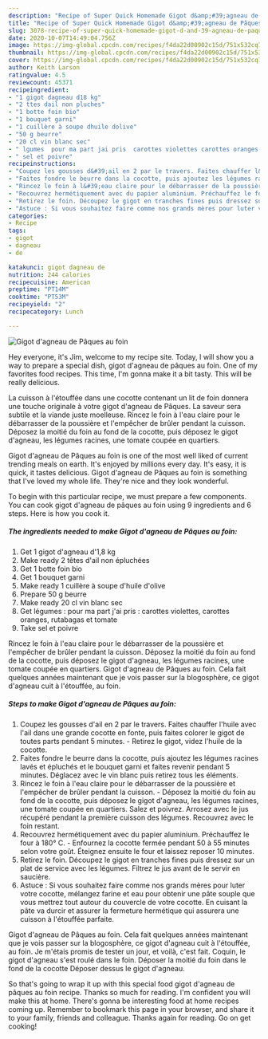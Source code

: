 ```yaml
---
description: "Recipe of Super Quick Homemade Gigot d&amp;#39;agneau de Pâques au foin"
title: "Recipe of Super Quick Homemade Gigot d&amp;#39;agneau de Pâques au foin"
slug: 3078-recipe-of-super-quick-homemade-gigot-d-and-39-agneau-de-paques-au-foin
date: 2020-10-07T14:49:04.756Z
image: https://img-global.cpcdn.com/recipes/f4da22d00902c15d/751x532cq70/gigot-dagneau-de-paques-au-foin-photo-principale-de-la-recette.jpg
thumbnail: https://img-global.cpcdn.com/recipes/f4da22d00902c15d/751x532cq70/gigot-dagneau-de-paques-au-foin-photo-principale-de-la-recette.jpg
cover: https://img-global.cpcdn.com/recipes/f4da22d00902c15d/751x532cq70/gigot-dagneau-de-paques-au-foin-photo-principale-de-la-recette.jpg
author: Keith Larson
ratingvalue: 4.5
reviewcount: 45371
recipeingredient:
- "1 gigot dagneau d18 kg"
- "2 ttes dail non pluches"
- "1 botte foin bio"
- "1 bouquet garni"
- "1 cuillère à soupe dhuile dolive"
- "50 g beurre"
- "20 cl vin blanc sec"
- " lgumes  pour ma part jai pris  carottes violettes carottes oranges rutabagas et tomate"
- " sel et poivre"
recipeinstructions:
- "Coupez les gousses d&#39;ail en 2 par le travers. Faites chauffer l&#39;huile avec l&#39;ail dans une grande cocotte en fonte, puis faites colorer le gigot de toutes parts pendant 5 minutes. Retirez le gigot, videz l&#39;huile de la cocotte."
- "Faites fondre le beurre dans la cocotte, puis ajoutez les légumes racines lavés et épluchés et le bouquet garni et faites revenir pendant 5 minutes. Déglacez avec le vin blanc puis retirez tous les éléments."
- "Rincez le foin à l&#39;eau claire pour le débarrasser de la poussière et l&#39;empêcher de brûler pendant la cuisson. Déposez la moitié du foin au fond de la cocotte, puis déposez le gigot d&#39;agneau, les légumes racines, une tomate coupée en quartiers. Salez et poivrez. Arrosez avec le jus récupéré pendant la première cuisson des légumes. Recouvrez avec le foin restant."
- "Recouvrez hermétiquement avec du papier aluminium. Préchauffez le four à 180° C. Enfournez la cocotte fermée pendant 50 à 55 minutes selon votre goût. Éteignez ensuite le four et laissez reposer 10 minutes."
- "Retirez le foin. Découpez le gigot en tranches fines puis dressez sur un plat de service avec les légumes. Filtrez le jus avant de le servir en saucière."
- "Astuce : Si vous souhaitez faire comme nos grands mères pour luter votre cocotte, mélangez farine et eau pour obtenir une pâte souple que vous mettrez tout autour du couvercle de votre cocotte. En cuisant la pâte va durcir et assurer la fermeture hermétique qui assurera une cuisson à l&#39;étouffée parfaite."
categories:
- Recipe
tags:
- gigot
- dagneau
- de

katakunci: gigot dagneau de 
nutrition: 244 calories
recipecuisine: American
preptime: "PT14M"
cooktime: "PT53M"
recipeyield: "2"
recipecategory: Lunch

---
```



![Gigot d&#39;agneau de Pâques au foin](https://img-global.cpcdn.com/recipes/f4da22d00902c15d/751x532cq70/gigot-dagneau-de-paques-au-foin-photo-principale-de-la-recette.jpg)

Hey everyone, it's Jim, welcome to my recipe site. Today, I will show you a way to prepare a special dish, gigot d&#39;agneau de pâques au foin. One of my favorites food recipes. This time, I'm gonna make it a bit tasty. This will be really delicious.

La cuisson à l&#39;étouffée dans une cocotte contenant un lit de foin donnera une touche originale à votre gigot d&#39;agneau de Pâques. La saveur sera subtile et la viande juste moelleuse. Rincez le foin à l&#39;eau claire pour le débarrasser de la poussière et l&#39;empêcher de brûler pendant la cuisson. Déposez la moitié du foin au fond de la cocotte, puis déposez le gigot d&#39;agneau, les légumes racines, une tomate coupée en quartiers.

Gigot d&#39;agneau de Pâques au foin is one of the most well liked of current trending meals on earth. It's enjoyed by millions every day. It's easy, it is quick, it tastes delicious. Gigot d&#39;agneau de Pâques au foin is something that I've loved my whole life. They're nice and they look wonderful.


To begin with this particular recipe, we must prepare a few components. You can cook gigot d&#39;agneau de pâques au foin using 9 ingredients and 6 steps. Here is how you cook it.

<!--inarticleads1-->

##### The ingredients needed to make Gigot d&#39;agneau de Pâques au foin:

1. Get 1 gigot d&#39;agneau d&#39;1,8 kg
1. Make ready 2 têtes d&#39;ail non épluchées
1. Get 1 botte foin bio
1. Get 1 bouquet garni
1. Make ready 1 cuillère à soupe d&#39;huile d&#39;olive
1. Prepare 50 g beurre
1. Make ready 20 cl vin blanc sec
1. Get  légumes : pour ma part j&#39;ai pris : carottes violettes, carottes oranges, rutabagas et tomate
1. Take  sel et poivre


Rincez le foin à l&#39;eau claire pour le débarrasser de la poussière et l&#39;empêcher de brûler pendant la cuisson. Déposez la moitié du foin au fond de la cocotte, puis déposez le gigot d&#39;agneau, les légumes racines, une tomate coupée en quartiers. Gigot d&#39;agneau de Pâques au foin. Cela fait quelques années maintenant que je vois passer sur la blogosphère, ce gigot d&#39;agneau cuit à l&#39;étouffée, au foin. 

<!--inarticleads2-->

##### Steps to make Gigot d&#39;agneau de Pâques au foin:

1. Coupez les gousses d&#39;ail en 2 par le travers. Faites chauffer l&#39;huile avec l&#39;ail dans une grande cocotte en fonte, puis faites colorer le gigot de toutes parts pendant 5 minutes. - Retirez le gigot, videz l&#39;huile de la cocotte.
1. Faites fondre le beurre dans la cocotte, puis ajoutez les légumes racines lavés et épluchés et le bouquet garni et faites revenir pendant 5 minutes. Déglacez avec le vin blanc puis retirez tous les éléments.
1. Rincez le foin à l&#39;eau claire pour le débarrasser de la poussière et l&#39;empêcher de brûler pendant la cuisson. - Déposez la moitié du foin au fond de la cocotte, puis déposez le gigot d&#39;agneau, les légumes racines, une tomate coupée en quartiers. Salez et poivrez. Arrosez avec le jus récupéré pendant la première cuisson des légumes. Recouvrez avec le foin restant.
1. Recouvrez hermétiquement avec du papier aluminium. Préchauffez le four à 180° C. - Enfournez la cocotte fermée pendant 50 à 55 minutes selon votre goût. Éteignez ensuite le four et laissez reposer 10 minutes.
1. Retirez le foin. Découpez le gigot en tranches fines puis dressez sur un plat de service avec les légumes. Filtrez le jus avant de le servir en saucière.
1. Astuce : Si vous souhaitez faire comme nos grands mères pour luter votre cocotte, mélangez farine et eau pour obtenir une pâte souple que vous mettrez tout autour du couvercle de votre cocotte. En cuisant la pâte va durcir et assurer la fermeture hermétique qui assurera une cuisson à l&#39;étouffée parfaite.


Gigot d&#39;agneau de Pâques au foin. Cela fait quelques années maintenant que je vois passer sur la blogosphère, ce gigot d&#39;agneau cuit à l&#39;étouffée, au foin. Je m&#39;étais promis de tester un jour, et voilà, c&#39;est fait. Coquin, le gigot d&#39;agneau s&#39;est roulé dans le foin. Déposer la moitié du foin dans le fond de la cocotte Déposer dessus le gigot d&#39;agneau. 

So that's going to wrap it up with this special food gigot d&#39;agneau de pâques au foin recipe. Thanks so much for reading. I'm confident you will make this at home. There's gonna be interesting food at home recipes coming up. Remember to bookmark this page in your browser, and share it to your family, friends and colleague. Thanks again for reading. Go on get cooking!
